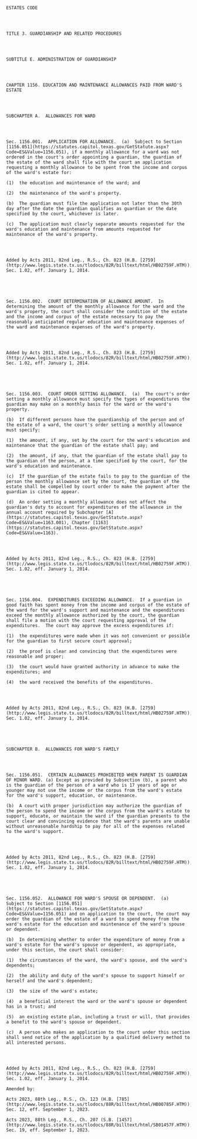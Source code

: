 ﻿
    
    
    	
    					
    
    
    ESTATES CODE
    
      
    
    
    TITLE 3. GUARDIANSHIP AND RELATED PROCEDURES
    
      
    
    
    SUBTITLE E. ADMINISTRATION OF GUARDIANSHIP
    
      
    
    
    CHAPTER 1156. EDUCATION AND MAINTENANCE ALLOWANCES PAID FROM WARD'S ESTATE
    
      
    
    
    SUBCHAPTER A.  ALLOWANCES FOR WARD
    
      
    
    
    Sec. 1156.001.  APPLICATION FOR ALLOWANCE.  (a)  Subject to Section [1156.051](https://statutes.capitol.texas.gov/GetStatute.aspx?Code=ES&Value=1156.051), if a monthly allowance for a ward was not ordered in the court's order appointing a guardian, the guardian of the estate of the ward shall file with the court an application requesting a monthly allowance to be spent from the income and corpus of the ward's estate for:
    
    (1)  the education and maintenance of the ward; and
    
    (2)  the maintenance of the ward's property.
    
    (b)  The guardian must file the application not later than the 30th day after the date the guardian qualifies as guardian or the date specified by the court, whichever is later.
    
    (c)  The application must clearly separate amounts requested for the ward's education and maintenance from amounts requested for maintenance of the ward's property.
    
    
    
    
    Added by Acts 2011, 82nd Leg., R.S., Ch. 823 (H.B. [2759](http://www.legis.state.tx.us/tlodocs/82R/billtext/html/HB02759F.HTM)), Sec. 1.02, eff. January 1, 2014.
    
    
    
    
    
    Sec. 1156.002.  COURT DETERMINATION OF ALLOWANCE AMOUNT.  In determining the amount of the monthly allowance for the ward and the ward's property, the court shall consider the condition of the estate and the income and corpus of the estate necessary to pay the reasonably anticipated regular education and maintenance expenses of the ward and maintenance expenses of the ward's property.
    
    
    
    
    Added by Acts 2011, 82nd Leg., R.S., Ch. 823 (H.B. [2759](http://www.legis.state.tx.us/tlodocs/82R/billtext/html/HB02759F.HTM)), Sec. 1.02, eff. January 1, 2014.
    
    
    
    
    
    Sec. 1156.003.  COURT ORDER SETTING ALLOWANCE.  (a)  The court's order setting a monthly allowance must specify the types of expenditures the guardian may make on a monthly basis for the ward or the ward's property.
    
    (b)  If different persons have the guardianship of the person and of the estate of a ward, the court's order setting a monthly allowance must specify:
    
    (1)  the amount, if any, set by the court for the ward's education and maintenance that the guardian of the estate shall pay; and
    
    (2)  the amount, if any, that the guardian of the estate shall pay to the guardian of the person, at a time specified by the court, for the ward's education and maintenance.
    
    (c)  If the guardian of the estate fails to pay to the guardian of the person the monthly allowance set by the court, the guardian of the estate shall be compelled by court order to make the payment after the guardian is cited to appear.
    
    (d)  An order setting a monthly allowance does not affect the guardian's duty to account for expenditures of the allowance in the annual account required by Subchapter [A](https://statutes.capitol.texas.gov/GetStatute.aspx?Code=ES&Value=1163.001), Chapter [1163](https://statutes.capitol.texas.gov/GetStatute.aspx?Code=ES&Value=1163).
    
    
    
    
    Added by Acts 2011, 82nd Leg., R.S., Ch. 823 (H.B. [2759](http://www.legis.state.tx.us/tlodocs/82R/billtext/html/HB02759F.HTM)), Sec. 1.02, eff. January 1, 2014.
    
    
    
    
    
    Sec. 1156.004.  EXPENDITURES EXCEEDING ALLOWANCE.  If a guardian in good faith has spent money from the income and corpus of the estate of the ward for the ward's support and maintenance and the expenditures exceed the monthly allowance authorized by the court, the guardian shall file a motion with the court requesting approval of the expenditures.  The court may approve the excess expenditures if:
    
    (1)  the expenditures were made when it was not convenient or possible for the guardian to first secure court approval;
    
    (2)  the proof is clear and convincing that the expenditures were reasonable and proper;
    
    (3)  the court would have granted authority in advance to make the expenditures; and
    
    (4)  the ward received the benefits of the expenditures.
    
    
    
    
    Added by Acts 2011, 82nd Leg., R.S., Ch. 823 (H.B. [2759](http://www.legis.state.tx.us/tlodocs/82R/billtext/html/HB02759F.HTM)), Sec. 1.02, eff. January 1, 2014.
    
    
    
    
    
    SUBCHAPTER B.  ALLOWANCES FOR WARD'S FAMILY
    
      
    
    
    Sec. 1156.051.  CERTAIN ALLOWANCES PROHIBITED WHEN PARENT IS GUARDIAN OF MINOR WARD. (a) Except as provided by Subsection (b), a parent who is the guardian of the person of a ward who is 17 years of age or younger may not use the income or the corpus from the ward's estate for the ward's support, education, or maintenance.
    
    (b)  A court with proper jurisdiction may authorize the guardian of the person to spend the income or the corpus from the ward's estate to support, educate, or maintain the ward if the guardian presents to the court clear and convincing evidence that the ward's parents are unable without unreasonable hardship to pay for all of the expenses related to the ward's support.
    
    
    
    
    Added by Acts 2011, 82nd Leg., R.S., Ch. 823 (H.B. [2759](http://www.legis.state.tx.us/tlodocs/82R/billtext/html/HB02759F.HTM)), Sec. 1.02, eff. January 1, 2014.
    
    
    
    
    
    Sec. 1156.052.  ALLOWANCE FOR WARD'S SPOUSE OR DEPENDENT.  (a)  Subject to Section [1156.051](https://statutes.capitol.texas.gov/GetStatute.aspx?Code=ES&Value=1156.051) and on application to the court, the court may order the guardian of the estate of a ward to spend money from the ward's estate for the education and maintenance of the ward's spouse or dependent.
    
    (b)  In determining whether to order the expenditure of money from a ward's estate for the ward's spouse or dependent, as appropriate, under this section, the court shall consider:
    
    (1)  the circumstances of the ward, the ward's spouse, and the ward's dependents;
    
    (2)  the ability and duty of the ward's spouse to support himself or herself and the ward's dependent;
    
    (3)  the size of the ward's estate;
    
    (4)  a beneficial interest the ward or the ward's spouse or dependent has in a trust; and
    
    (5)  an existing estate plan, including a trust or will, that provides a benefit to the ward's spouse or dependent.
    
    (c)  A person who makes an application to the court under this section shall send notice of the application by a qualified delivery method to all interested persons.
    
    
    
    
    Added by Acts 2011, 82nd Leg., R.S., Ch. 823 (H.B. [2759](http://www.legis.state.tx.us/tlodocs/82R/billtext/html/HB02759F.HTM)), Sec. 1.02, eff. January 1, 2014.
    
    Amended by: 
    
    Acts 2023, 88th Leg., R.S., Ch. 123 (H.B. [785](http://www.legis.state.tx.us/tlodocs/88R/billtext/html/HB00785F.HTM)), Sec. 12, eff. September 1, 2023.
    
    Acts 2023, 88th Leg., R.S., Ch. 207 (S.B. [1457](http://www.legis.state.tx.us/tlodocs/88R/billtext/html/SB01457F.HTM)), Sec. 19, eff. September 1, 2023.
    
    
    
    
    				
